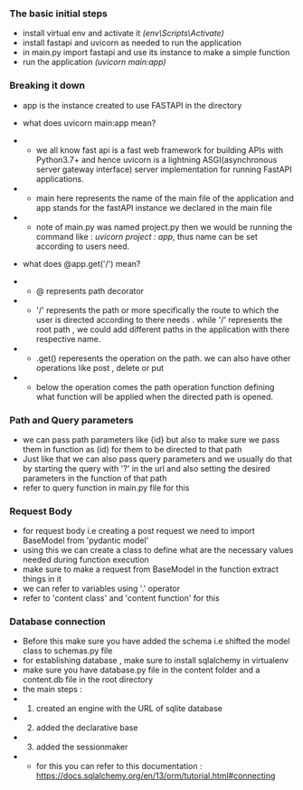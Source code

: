 ### The basic initial steps
- install virtual env and activate it <i>(env\Scripts\Activate)</i>
- install fastapi and uvicorn as needed to run the application 
- in main.py import fastapi and use its instance to make a simple function 
- run the application <i>(uvicorn main:app)</i>

### Breaking it down 
- app is the instance created to use FASTAPI in the directory 
- what does uvicorn main:app mean? 
- - we all know fast api is a fast web framework for building APIs with Python3.7+ and hence uvicorn is a lightning ASGI(asynchronous server gateway interface) server implementation for running FastAPI applications. 
- - main here represents the name of the main file of the application and app stands for the fastAPI instance we declared in the main file
- - note of main.py was named project.py then we would be running the command like : <i>uvicorn project : app</i>, thus name can be set according to users need. 

- what does @app.get('/') mean?
- - @ represents path decorator 
- - '/' represents the path or more specifically the route to which the user is directed according to there needs . while '/' represents the root path , we could add different paths in the application with there respective name. 
- - .get() reperesents the operation on the path. we can also have other operations like post , delete or put
- - below the operation comes the path operation function defining what function will be applied when the directed path is opened. 

### Path and Query parameters 
- we can pass path parameters like {id} but also to make sure we pass them in function as (id) for them to be directed to that path 
- Just like that we can also pass query parameters and we usually do that by starting the query with '?' in the url and also setting the desired parameters in the function of that path 
- refer to query function in main.py file for this 

### Request Body 
- for request body i.e creating a post request we need to import BaseModel from 'pydantic model'
- using this we can create a class to define what are the necessary values needed during function execution
- make sure to make a request from BaseModel in the function extract things in it
- we can refer to variables using '.' operator 
- refer to 'content class' and 'content function' for this 

### Database connection
- Before this make sure you have added the schema i.e shifted the model class to schemas.py file 
- for establishing database , make sure to install sqlalchemy in virtualenv
- make sure you have database.py file in the content folder and a content.db file in the root directory 
- the main steps : 
- 1. created an engine with the URL of sqlite database
- 2. added the declarative base 
- 3. added the sessionmaker 
- - for this you can refer to this documentation : https://docs.sqlalchemy.org/en/13/orm/tutorial.html#connecting